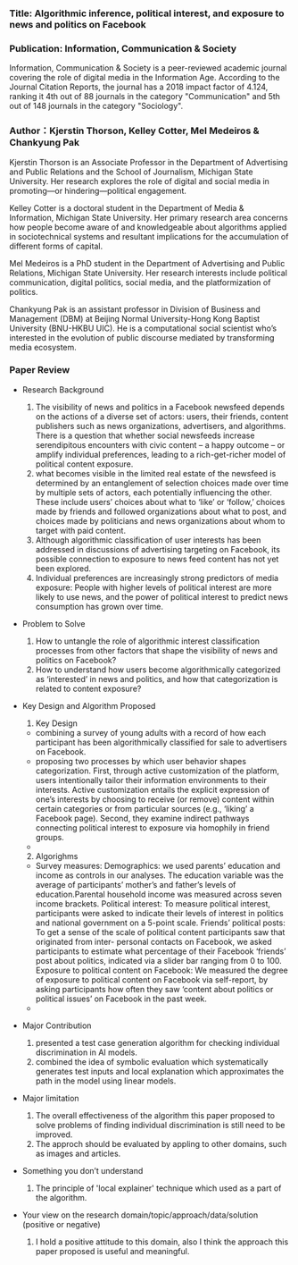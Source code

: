 

### Title: Algorithmic inference, political interest, and exposure to news and politics on Facebook

### Publication: Information, Communication & Society 
Information, Communication & Society is a peer-reviewed academic journal covering the role of digital media in the Information Age.
According to the Journal Citation Reports, the journal has a 2018 impact factor of 4.124, ranking it 4th out of 88 journals in the category "Communication" and 5th out of 148 journals in the category "Sociology".

### Author：Kjerstin Thorson, Kelley Cotter, Mel Medeiros & Chankyung Pak
Kjerstin Thorson is an Associate Professor in the Department of Advertising and Public Relations and the School of Journalism, Michigan State University. Her research explores the role of digital and social media in promoting—or hindering—political engagement.

Kelley Cotter is a doctoral student in the Department of Media & Information, Michigan State University. Her primary research area concerns how people become aware of and knowledgeable about algorithms applied in sociotechnical systems and resultant implications for the accumulation of different forms of capital.

Mel Medeiros is a PhD student in the Department of Advertising and Public Relations, Michigan State University. Her research interests include political communication, digital politics, social media, and the platformization of politics.

Chankyung Pak is an assistant professor in Division of Business and Management (DBM) at Beijing Normal University-Hong Kong Baptist University (BNU-HKBU UIC). He is a computational social scientist who’s interested in the evolution of public discourse mediated by transforming media ecosystem.

### Paper Review
- Research Background
  1. The visibility of news and politics in a Facebook newsfeed depends on the actions of a diverse set of actors: users, their friends, content publishers such as news organizations, advertisers, and algorithms. There is a question that whether social newsfeeds increase serendipitous encounters with civic content – a happy outcome – or amplify individual preferences, leading to a rich-get-richer model of political content exposure.
  2. what becomes visible in the limited real estate of the newsfeed is determined by an entanglement of selection choices made over time by multiple sets of actors, each potentially influencing the other. These include users’ choices about what to ‘like’ or ‘follow,’ choices made by friends and followed organizations about what to post, and choices made by politicians and news organizations about whom to target with paid content.
  3. Although algorithmic classification of user interests has been addressed in discussions of advertising targeting on Facebook, its possible connection to exposure to news feed content has not yet been explored.
  4. Individual preferences are increasingly strong predictors of media exposure: People with higher levels of political interest are more likely to use news, and the power of political interest to predict news consumption has grown over time.

- Problem to Solve
  1. How to untangle the role of algorithmic interest classification processes from other factors that shape the visibility of news and politics on Facebook?
  2. How to understand how users become algorithmically categorized as ‘interested’ in news and politics, and how that categorization is related to content exposure?

- Key Design and Algorithm Proposed
  1. Key Design
    - combining a survey of young adults with a record of how each participant has been algorithmically classified for sale to advertisers on Facebook.
    - proposing two processes by which user behavior shapes categorization. First, through active customization of the platform, users intentionally tailor their information environments to their interests. Active customization entails the explicit expression of one’s interests by choosing to receive (or remove) content within certain categories or from particular sources (e.g., ‘liking’ a Facebook page). Second, they examine indirect pathways connecting political interest to exposure via homophily in friend groups.
    - 
  2. Algorighms
   - Survey measures:
      Demographics: we used parents’ education and income as controls in our analyses. The education variable was the average of participants’ mother’s and father’s levels of education.Parental household income was measured across seven income brackets.
      Political interest: To measure political interest, participants were asked to indicate their levels of interest in politics and national government on a 5-point scale.
      Friends’ political posts: To get a sense of the scale of political content participants saw that originated from inter- personal contacts on Facebook, we asked participants to estimate what percentage of their Facebook ‘friends’ post about politics, indicated via a slider bar ranging from 0 to 100.
      Exposure to political content on Facebook: We measured the degree of exposure to political content on Facebook via self-report, by asking participants how often they saw ‘content about politics or political issues’ on Facebook in the past week.
   - 
   
- Major Contribution
  1. presented a test case generation algorithm for checking individual discrimination in AI models. 
  2. combined the idea of symbolic evaluation which systematically generates test inputs and local explanation which approximates the path in the model using linear models. 
  
- Major limitation
  1. The overall effectiveness of the algorithm this paper proposed to solve problems of finding individual discrimination is still need to be improved.
  2. The approch should be evaluated by appling to other domains, such as images and articles.
  

- Something you don’t understand
  1. The principle of 'local explainer' technique which used as a part of the algorithm.
  
- Your view on the research domain/topic/approach/data/solution  (positive or negative)
  1. I hold a positive attitude to this domain, also I think the approach this paper proposed is useful and meaningful.
